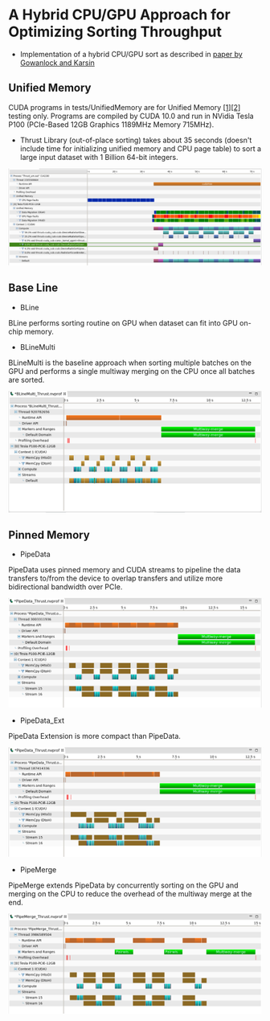 # A Hybrid CPU/GPU Approach for Optimizing Sorting Throughput

- Implementation of a hybrid CPU/GPU sort as described in [paper by Gowanlock and Karsin](http://jan.ucc.nau.edu/mg2745/publications/Gowanlock_DaMoN2019.pdf)

## Unified Memory
CUDA programs in tests/UnifiedMemory are for Unified Memory [[1]](https://devblogs.nvidia.com/unified-memory-cuda-beginners/)[[2]](https://devblogs.nvidia.com/beyond-gpu-memory-limits-unified-memory-pascal/) testing only. Programs are compiled by CUDA 10.0 and run in NVidia Tesla P100 (PCIe-Based 12GB Graphics 1189MHz Memory 715MHz).

- Thrust Library (out-of-place sorting) takes about 35 seconds (doesn't include time for initializing unified memory and CPU page table) to sort a large input dataset with 1 Billion 64-bit integers.

![Alt text](image/Thrust_UM_1G.png?raw=true "Image 1")

## Base Line
- BLine 

BLine performs sorting routine on GPU when dataset can fit into GPU on-chip memory.

- BLineMulti 

BLineMulti is the baseline approach when sorting multiple batches on the GPU and performs a single multiway merging on the CPU once all batches are sorted.

![Alt text](image/BLineMulti.png?raw=true "Image 2")

## Pinned Memory
- PipeData 

PipeData uses pinned memory and CUDA streams to pipeline the data transfers to/from the device to overlap transfers and utilize more bidirectional bandwidth over PCIe.

![Alt text](image/PipeData.png?raw=true "Image 3")

- PipeData_Ext

PipeData Extension is more compact than PipeData. 

![Alt text](image/PipeData_Ext.png?raw=true "Image 4")

- PipeMerge

PipeMerge extends PipeData by concurrently sorting on the GPU and merging on the CPU to reduce the overhead of the multiway merge at the end.

![Alt text](image/PipeMerge.png?raw=true "Image 5")
